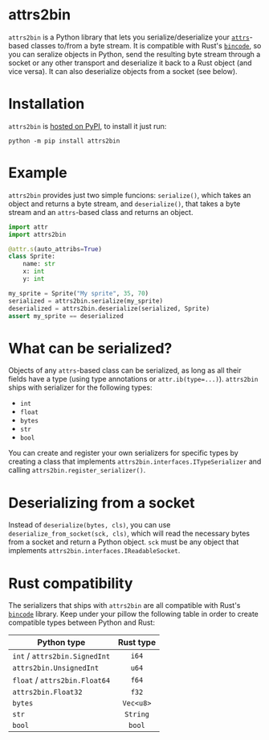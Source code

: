 # attrs2bin
`attrs2bin` is a Python library that lets you serialize/deserialize your [`attrs`](https://www.attrs.org/en/stable/)-based classes to/from a byte stream. It is compatible with Rust's [`bincode`](https://github.com/servo/bincode), so you can seralize objects in Python, send the resulting byte stream through a socket or any other transport and deserialize it back to a Rust object (and vice versa). It can also deserialize objects from a socket (see below).

# Installation

`attrs2bin` is [hosted on PyPI](https://pypi.org/project/attrs2bin/), to install it just run:

`python -m pip install attrs2bin`

# Example

`attrs2bin` provides just two simple funcions: `serialize()`, which takes an object and returns a byte stream, and `deserialize()`, that takes a byte stream and an `attrs`-based class and returns an object.

```python
import attr
import attrs2bin

@attr.s(auto_attribs=True)
class Sprite:
    name: str
    x: int
    y: int

my_sprite = Sprite("My sprite", 35, 70)
serialized = attrs2bin.serialize(my_sprite)
deserialized = attrs2bin.deserialize(serialized, Sprite)
assert my_sprite == deserialized
```

# What can be serialized?

Objects of any `attrs`-based class can be serialized, as long as all their fields have a type (using type annotations or `attr.ib(type=...)`). `attrs2bin` ships with serializer for the following types:

* `int`
* `float`
* `bytes`
* `str`
* `bool`

You can create and register your own serializers for specific types by creating a class that implements `attrs2bin.interfaces.ITypeSerializer` and calling `attrs2bin.register_serializer()`.

# Deserializing from a socket

Instead of `deserialize(bytes, cls)`, you can use `deserialize_from_socket(sck, cls)`, which will read the necessary bytes from a socket and return a Python object. `sck` must be any object that implements `attrs2bin.interfaces.IReadableSocket`.

# Rust compatibility

The serializers that ships with `attrs2bin` are all compatible with Rust's [`bincode`](https://github.com/servo/bincode) library. Keep under your pillow the following table in order to create compatible types between Python and Rust:

| Python type                   | Rust type     |
| ---------------------------   |:-------------:|
| `int` / `attrs2bin.SignedInt` | `i64`         |
| `attrs2bin.UnsignedInt`       | `u64`         |
| `float` / `attrs2bin.Float64` | `f64`         |
| `attrs2bin.Float32`           | `f32`         |
| `bytes`                       | `Vec<u8>`     |
| `str`                         | `String`      |
| `bool`                        | `bool`        |